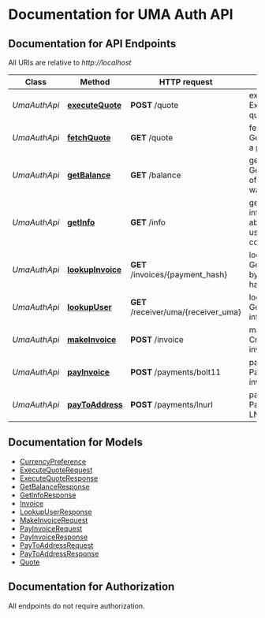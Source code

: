 # Documentation for UMA Auth API

<a name="documentation-for-api-endpoints"></a>
## Documentation for API Endpoints

All URIs are relative to *http://localhost*

| Class | Method | HTTP request | Description |
|------------ | ------------- | ------------- | -------------|
| *UmaAuthApi* | [**executeQuote**](Apis/UmaAuthApi.md#executequote) | **POST** /quote | execute_quote: Execute a quote |
*UmaAuthApi* | [**fetchQuote**](Apis/UmaAuthApi.md#fetchquote) | **GET** /quote | fetch_quote: Get a quote for a payment |
*UmaAuthApi* | [**getBalance**](Apis/UmaAuthApi.md#getbalance) | **GET** /balance | get_balance: Get the balance of the user's wallet |
*UmaAuthApi* | [**getInfo**](Apis/UmaAuthApi.md#getinfo) | **GET** /info | get_info: Get information about the user's wallet connection |
*UmaAuthApi* | [**lookupInvoice**](Apis/UmaAuthApi.md#lookupinvoice) | **GET** /invoices/{payment_hash} | lookup_invoice: Get an invoice by its payment hash |
*UmaAuthApi* | [**lookupUser**](Apis/UmaAuthApi.md#lookupuser) | **GET** /receiver/uma/{receiver_uma} | lookup_user: Get receiver info by UMA |
*UmaAuthApi* | [**makeInvoice**](Apis/UmaAuthApi.md#makeinvoice) | **POST** /invoice | make_invoice: Create a new invoice |
*UmaAuthApi* | [**payInvoice**](Apis/UmaAuthApi.md#payinvoice) | **POST** /payments/bolt11 | pay_invoice: Pay a bolt11 invoice |
*UmaAuthApi* | [**payToAddress**](Apis/UmaAuthApi.md#paytoaddress) | **POST** /payments/lnurl | pay_to_address: Pay to an LNURL address |


<a name="documentation-for-models"></a>
## Documentation for Models

 - [CurrencyPreference](./Models/CurrencyPreference.md)
 - [ExecuteQuoteRequest](./Models/ExecuteQuoteRequest.md)
 - [ExecuteQuoteResponse](./Models/ExecuteQuoteResponse.md)
 - [GetBalanceResponse](./Models/GetBalanceResponse.md)
 - [GetInfoResponse](./Models/GetInfoResponse.md)
 - [Invoice](./Models/Invoice.md)
 - [LookupUserResponse](./Models/LookupUserResponse.md)
 - [MakeInvoiceRequest](./Models/MakeInvoiceRequest.md)
 - [PayInvoiceRequest](./Models/PayInvoiceRequest.md)
 - [PayInvoiceResponse](./Models/PayInvoiceResponse.md)
 - [PayToAddressRequest](./Models/PayToAddressRequest.md)
 - [PayToAddressResponse](./Models/PayToAddressResponse.md)
 - [Quote](./Models/Quote.md)


<a name="documentation-for-authorization"></a>
## Documentation for Authorization

All endpoints do not require authorization.
